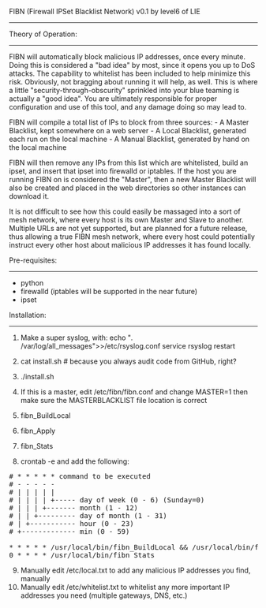 FIBN (Firewall IPSet Blacklist Network) v0.1
by level6 of LIE

---------------------------------------------

Theory of Operation:
- - - - - - - - - - 

FIBN will automatically block malicious IP addresses, once every minute.  Doing this is considered a "bad idea" by 
most, since it opens you up to DoS attacks.  The capability to whitelist has been included to help minimize this 
risk.  Obviously, not bragging about running it will help, as well.   This is where a little "security-through-obscurity" 
sprinkled into your blue teaming is actually a "good idea".  You are ultimately responsible for proper configuration 
and use of this tool, and any damage doing so may lead to.

FIBN will compile a total list of IPs to block from three sources:
	- A Master Blacklist, kept somewhere on a web server
	- A Local Blacklist, generated each run on the local machine
	- A Manual Blacklist, generated by hand on the local machine

FIBN will then remove any IPs from this list which are whitelisted, build an ipset, and insert that ipset into
firewalld or iptables.  If the host you are running FIBN on is considered the "Master", then a new Master Blacklist
will also be created and placed in the web directories so other instances can download it.

It is not difficult to see how this could easily be massaged into a sort of mesh network, where every host is its
own Master and Slave to another.  Multiple URLs are not yet supported, but are planned for a future release, thus 
allowing a true FIBN mesh network, where every host could potentially instruct every other host about malicious IP
addresses it has found locally.


Pre-requisites:
- - - - - - - -

- python
- firewalld (iptables will be supported in the near future)
- ipset


Installation:
- - - - - - -

1) Make a super syslog, with:
echo "*.* /var/log/all_messages">>/etc/rsyslog.conf
service rsyslog restart

2) cat install.sh # because you always audit code from GitHub, right?
3) ./install.sh
4) If this is a master, edit /etc/fibn/fibn.conf and change MASTER=1 then make sure the MASTERBLACKLIST file location is correct
5) fibn_BuildLocal
6) fibn_Apply
7) fibn_Stats
8) crontab -e and add the following:

<pre>
# * * * * * command to be executed
# - - - - -
# | | | | |
# | | | | +----- day of week (0 - 6) (Sunday=0)
# | | | +------- month (1 - 12)
# | | +--------- day of month (1 - 31)
# | +----------- hour (0 - 23)
# +------------- min (0 - 59)

* * * * * /usr/local/bin/fibn_BuildLocal && /usr/local/bin/fibn_Apply
0 * * * * /usr/local/bin/fibn_Stats
</pre>

9) Manually edit /etc/local.txt to add any malicious IP addresses you find, manually
10) Manually edit /etc/whitelist.txt to whitelist any more important IP addresses you need (multiple gateways, DNS, etc.)


